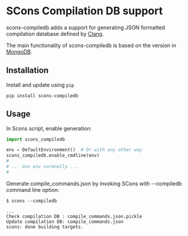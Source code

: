 # SCons Compilation DB support

scons-compiledb adds a support for generating JSON formatted compilation
database defined by
[Clang](https://clang.llvm.org/docs/JSONCompilationDatabase.html).

The main functionality of scons-compiledb is based on the version in
[MongoDB](https://github.com/mongodb/mongo/blob/master/site_scons/site_tools/compilation_db.py).


## Installation

Install and update using `pip`
```
pip install scons-compiledb
```

## Usage

In Scons script, enable generation:

```python
import scons_compiledb

env = DefaultEnvironment()  # Or with any other way
scons_compiledb.enable_cmdline(env)
#
# ... Use env normnally ...
#
```

Generate compile_commands.json by invoking SCons with --compiledb command line option:
```
$ scons --compiledb

...
Check compilation DB : compile_commands.json.pickle
Update compilation DB: compile_commands.json
scons: done building targets.
```
